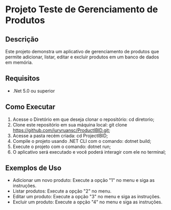# Projeto Teste de Gerenciamento de Produtos
## Descrição
Este projeto demonstra um aplicativo de gerenciamento de produtos que permite adicionar, listar, editar e excluir produtos em um banco de dados em memória.

## Requisitos
- .Net 5.0 ou superior

## Como Executar
1. Acesse o Diretório em que deseja clonar o repositório: cd diretorio;
2. Clone este repositório em sua máquina local: git clone https://github.com/iuryruansc/ProductIBID.git;
3. Acesse a pasta recém criada: cd ProjectIBID;
4. Compile o projeto usando .NET CLI com o comando: dotnet build;
5. Execute o projeto com o comando: dotnet run;
6. O aplicativo será executado e você poderá interagir com ele no terminal;

## Exemplos de Uso
- Adicionar um novo produto: Execute a opção "1" no menu e siga as instruções.
- Listar produtos: Execute a opção "2" no menu.
- Editar um produto: Execute a opção "3" no menu e siga as instruções.
- Excluir um produto: Execute a opção "4" no menu e siga as instruções.
